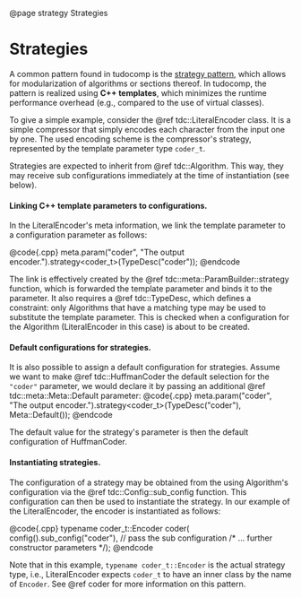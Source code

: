 @page strategy Strategies

# Strategies
A common pattern found in tudocomp is the
[strategy pattern](https://en.wikipedia.org/wiki/Strategy_pattern),
which allows for modularization of algorithms or sections thereof.
In tudocomp, the pattern is realized using __C++ templates__, which
minimizes the runtime performance overhead (e.g., compared to the use of
virtual classes).

To give a simple example, consider the @ref tdc::LiteralEncoder class.
It is a simple compressor that simply encodes each character from the
input one by one. The used encoding scheme is the compressor's strategy,
represented by the template parameter type `coder_t`.

Strategies are expected to inherit from @ref tdc::Algorithm. This way,
they may receive sub configurations immediately at the time of
instantiation (see below).

#### Linking C++ template parameters to configurations.
In the LiteralEncoder's meta information, we link the template parameter
to a configuration parameter as follows:

@code{.cpp}
meta.param("coder", "The output encoder.").strategy<coder_t>(TypeDesc("coder"));
@endcode

The link is effectively created by the
@ref tdc::meta::ParamBuilder::strategy function, which is forwarded the
template parameter and binds it to the parameter. It also requires a
@ref tdc::TypeDesc, which defines a constraint: only Algorithms that
have a matching type may be used to substitute the template parameter.
This is checked when a configuration for the Algorithm (LiteralEncoder
in this case) is about to be created.

#### Default configurations for strategies.
It is also possible to assign a default configuration for
strategies. Assume we want to make @ref tdc::HuffmanCoder the default
selection for the `"coder"` parameter, we would declare it by passing
an additional @ref tdc::meta::Meta::Default parameter:
@code{.cpp}
meta.param("coder", "The output encoder.").strategy<coder_t>(TypeDesc("coder"), Meta::Default<HuffmanCoder>());
@endcode

The default value for the strategy's parameter is then the default
configuration of HuffmanCoder.

#### Instantiating strategies.
The configuration of a strategy may be obtained from the using
Algorithm's configuration via the @ref tdc::Config::sub_config
function. This configuration can then be used to instantiate the
strategy. In our example of the LiteralEncoder, the encoder is
instantiated as follows:

@code{.cpp}
typename coder_t::Encoder coder(
    config().sub_config("coder"), // pass the sub configuration
    /* ... further constructor parameters */);
@endcode

Note that in this example, `typename coder_t::Encoder` is the actual
strategy type, i.e., LiteralEncoder expects `coder_t` to have an inner
class by the name of `Encoder`. See @ref coder for more information on
this pattern.
